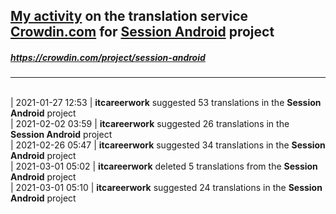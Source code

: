 ## [My activity](https://crowdin.com/profile/itcareerwork/activity "My profile") on the translation service [Crowdin.com](https://crowdin.com "crowdin.com") for [Session Android](https://crowdin.com/project/session-android "Session Android") project
##### <https://crowdin.com/project/session-android>
***
<br>| 2021-01-27 12:53 | **itcareerwork** suggested 53 translations in the **Session Android** project
<br>| 2021-02-02 03:59 | **itcareerwork** suggested 26 translations in the **Session Android** project
<br>| 2021-02-26 05:47 | **itcareerwork** suggested 34 translations in the **Session Android** project
<br>| 2021-03-01 05:02 | **itcareerwork** deleted 5 translations from the **Session Android** project
<br>| 2021-03-01 05:10 | **itcareerwork** suggested 24 translations in the **Session Android** project
